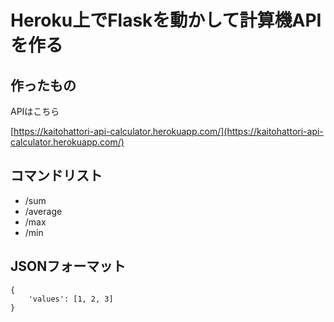 # Heroku上でFlaskを動かして計算機APIを作る

## 作ったもの

APIはこちら

[https://kaitohattori-api-calculator.herokuapp.com/](https://kaitohattori-api-calculator.herokuapp.com/)

## コマンドリスト

- /sum
- /average
- /max
- /min

## JSONフォーマット

``` POSTするときのフォーマット
{
    'values': [1, 2, 3]
}
```